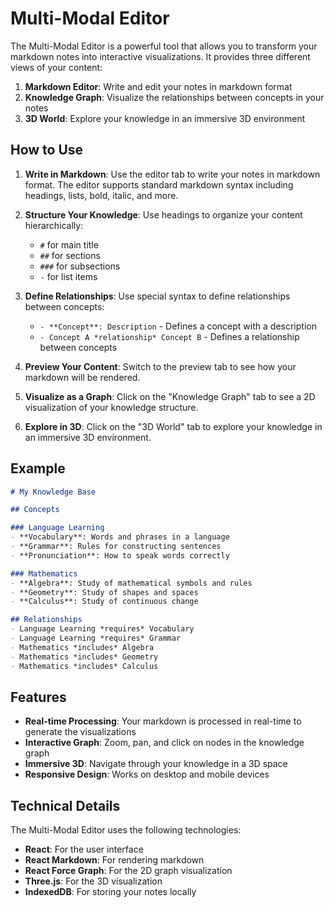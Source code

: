 # Multi-Modal Editor

The Multi-Modal Editor is a powerful tool that allows you to transform your markdown notes into interactive visualizations. It provides three different views of your content:

1. **Markdown Editor**: Write and edit your notes in markdown format
2. **Knowledge Graph**: Visualize the relationships between concepts in your notes
3. **3D World**: Explore your knowledge in an immersive 3D environment

## How to Use

1. **Write in Markdown**: Use the editor tab to write your notes in markdown format. The editor supports standard markdown syntax including headings, lists, bold, italic, and more.

2. **Structure Your Knowledge**: Use headings to organize your content hierarchically:
   - `#` for main title
   - `##` for sections
   - `###` for subsections
   - `-` for list items

3. **Define Relationships**: Use special syntax to define relationships between concepts:
   - `- **Concept**: Description` - Defines a concept with a description
   - `- Concept A *relationship* Concept B` - Defines a relationship between concepts

4. **Preview Your Content**: Switch to the preview tab to see how your markdown will be rendered.

5. **Visualize as a Graph**: Click on the "Knowledge Graph" tab to see a 2D visualization of your knowledge structure.

6. **Explore in 3D**: Click on the "3D World" tab to explore your knowledge in an immersive 3D environment.

## Example

```markdown
# My Knowledge Base

## Concepts

### Language Learning
- **Vocabulary**: Words and phrases in a language
- **Grammar**: Rules for constructing sentences
- **Pronunciation**: How to speak words correctly

### Mathematics
- **Algebra**: Study of mathematical symbols and rules
- **Geometry**: Study of shapes and spaces
- **Calculus**: Study of continuous change

## Relationships
- Language Learning *requires* Vocabulary
- Language Learning *requires* Grammar
- Mathematics *includes* Algebra
- Mathematics *includes* Geometry
- Mathematics *includes* Calculus
```

## Features

- **Real-time Processing**: Your markdown is processed in real-time to generate the visualizations
- **Interactive Graph**: Zoom, pan, and click on nodes in the knowledge graph
- **Immersive 3D**: Navigate through your knowledge in a 3D space
- **Responsive Design**: Works on desktop and mobile devices

## Technical Details

The Multi-Modal Editor uses the following technologies:

- **React**: For the user interface
- **React Markdown**: For rendering markdown
- **React Force Graph**: For the 2D graph visualization
- **Three.js**: For the 3D visualization
- **IndexedDB**: For storing your notes locally 